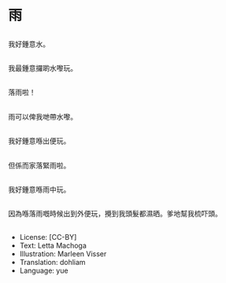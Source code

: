 # 雨

##
我好鍾意水。

##
我最鍾意攞啲水嚟玩。

##
落雨啦！

##
雨可以俾我哋帶水嚟。

##
我好鍾意喺出便玩。

##
但係而家落緊雨啦。

##
我好鍾意喺雨中玩。

##
因為喺落雨嘅時候出到外便玩，攪到我頭髮都濕晒。爹地幫我梳吓頭。

##
* License: [CC-BY]
* Text: Letta Machoga
* Illustration: Marleen Visser
* Translation: dohliam
* Language: yue
